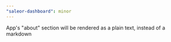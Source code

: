 ```yaml
---
"saleor-dashboard": minor
---
```


App's "about" section will be rendered as a plain text, instead of a markdown
